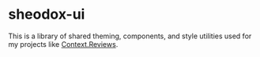 # sheodox-ui

This is a library of shared theming, components, and style utilities used for my projects like
[Context.Reviews](https://github.com/sheodox/context.reviews).
